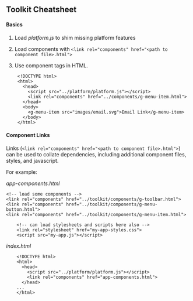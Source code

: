 ## Toolkit Cheatsheet

#### Basics

1. Load *platform.js* to shim missing platform features
2. Load components with `<link rel="components" href="<path to component file>.html">`
3. Use component tags in HTML.

		<!DOCTYPE html>
		<html>
		  <head>
		    <script src="../platform/platform.js"></script>
			<link rel="components" href="../components/g-menu-item.html">
		  </head>
		  <body>
			<g-menu-item src="images/email.svg">Email Link</g-menu-item>
	      </body>
		</html>

#### Component Links

Links (`<link rel="components" href="<path to component file>.html">`) can be used to collate dependencies, including additional component files, styles, and javascript.

For example:

*app-components.html*

    <!-- load some components -->
    <link rel="components" href="../toolkit/components/g-toolbar.html">
    <link rel="components" href="../toolkit/components/g-menu-button.html">
    <link rel="components" href="../toolkit/components/g-menu-item.html">

		<!-- can load stylesheets and scripts here also -->
		<link rel="stylesheet" href="my-app-styles.css">
		<script src="my-app.js"></script>

*index.html*

		<!DOCTYPE html>
		<html>
		  <head>
		    <script src="../platform/platform.js"></script>
			<link rel="components" href="app-components.html">
		  </head>
		...
		</html>
